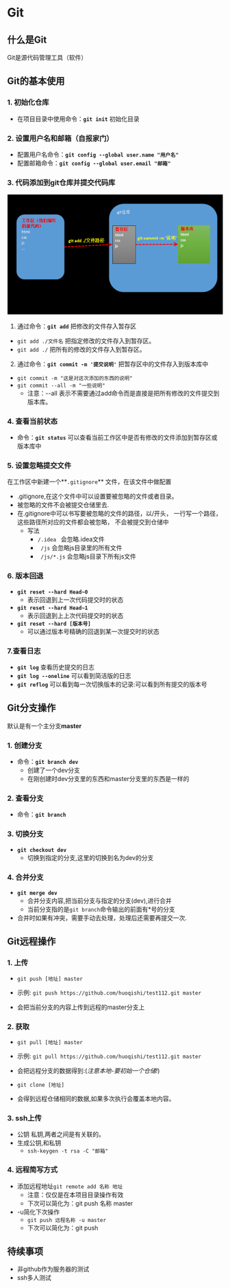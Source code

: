 # Git

## 什么是Git

Git是源代码管理工具（软件）



## Git的基本使用

### 1. 初始化仓库

+ 在项目目录中使用命令：**`git init`** 初始化目录 



### 2. 设置用户名和邮箱（自报家门）

+ 配置用户名命令：**`git config --global user.name "用户名"`** 
+ 配置邮箱命令：**`git config --global user.email "邮箱"`** 



### 3. 代码添加到git仓库并提交代码库

![](media/01.png)

1.  通过命令：**`git add`**  把修改的文件存入暂存区
   - `git add ./文件名` 把指定修改的文件存入到暂存区。
   - `git add ./` 把所有的修改的文件存入到暂存区。
2.  通过命令：**`git commit -m '提交说明'`**  把暂存区中的文件存入到版本库中
   + `git commit -m "这是对这次添加的东西的说明" `
   + `git commit --all -m "一些说明"`
     + 注意：--all 表示不需要通过add命令而是直接是把所有修改的文件提交到版本库。



### 4. 查看当前状态

+ 命令：**`git status`**  可以查看当前工作区中是否有修改的文件添加到暂存区或版本库中



### 5. 设置忽略提交文件

在工作区中新建一个**`.gitignore`** 文件，在该文件中做配置

- .gitignore,在这个文件中可以设置要被忽略的文件或者目录。
- 被忽略的文件不会被提交仓储里去.
- 在.gitignore中可以书写要被忽略的文件的路径，以/开头，
  一行写一个路径，这些路径所对应的文件都会被忽略，
  不会被提交到仓储中
  - 写法
    - ` /.idea  ` 会忽略.idea文件
    - ` /js`      会忽略js目录里的所有文件
    - ` /js/*.js` 会忽略js目录下所有js文件



### 6. 版本回退

- **`git reset --hard Head~0`** 
  - 表示回退到上一次代码提交时的状态
- **`git reset --hard Head~1`** 
  - 表示回退到上上次代码提交时的状态
- **`git reset --hard [版本号]`** 
  - 可以通过版本号精确的回退到某一次提交时的状态



### 7.查看日志

- **`git log`**  查看历史提交的日志
- **`git log --oneline`**  可以看到简洁版的日志
- **`git reflog`** 可以看到每一次切换版本的记录:可以看到所有提交的版本号



## Git分支操作

默认是有一个主分支**master** 

### 1. 创建分支

+ 命令：**`git branch dev`** 
  - 创建了一个dev分支
  - 在刚创建时dev分支里的东西和master分支里的东西是一样的



### 2. 查看分支

+ 命令：**`git branch`**



### 3. 切换分支

+ **`git checkout dev`**
  + 切换到指定的分支,这里的切换到名为dev的分支



### 4. 合并分支

- **`git merge dev`** 
  - 合并分支内容,把当前分支与指定的分支(dev),进行合并
  - 当前分支指的是`git branch`命令输出的前面有*号的分支
- 合并时如果有冲突，需要手动去处理，处理后还需要再提交一次.



## Git远程操作

### 1. 上传

- `git push [地址] master`


- 示例: `git push https://github.com/huoqishi/test112.git master`
- 会把当前分支的内容上传到远程的master分支上



### 2. 获取

- `git pull [地址] master`


- 示例: `git pull https://github.com/huoqishi/test112.git master`
- 会把远程分支的数据得到:(*注意本地-要初始一个仓储!*)


- `git clone [地址]`


- 会得到远程仓储相同的数据,如果多次执行会覆盖本地内容。



### 3. ssh上传

- 公钥 私钥,两者之间是有关联的。
- 生成公钥,和私钥
  - `ssh-keygen -t rsa -C "邮箱"`



### 4. 远程简写方式

+ 添加远程地址`git remote add 名称 地址`
  + 注意：仅仅是在本项目目录操作有效
  + 下次可以简化为：git push 名称 master
+ -u简化下次操作
  + `git push 远程名称 -u master` 
  + 下次可以简化为：git push






## 待续事项

+ 非github作为服务器的测试
+ ssh多人测试